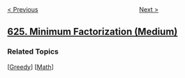 <!--|This file generated by command(leetcode description); DO NOT EDIT.    |-->
<!--+----------------------------------------------------------------------+-->
<!--|@author    openset <openset.wang@gmail.com>                           |-->
<!--|@link      https://github.com/openset                                 |-->
<!--|@home      https://github.com/openset/leetcode                        |-->
<!--+----------------------------------------------------------------------+-->

[< Previous](../maximum-distance-in-arrays "Maximum Distance in Arrays")
　　　　　　　　　　　　　　　　
[Next >](../exchange-seats "Exchange Seats")

## [625. Minimum Factorization (Medium)](https://leetcode.com/problems/minimum-factorization "最小因式分解")



### Related Topics
  [[Greedy](../../tag/greedy/README.md)]
  [[Math](../../tag/math/README.md)]
